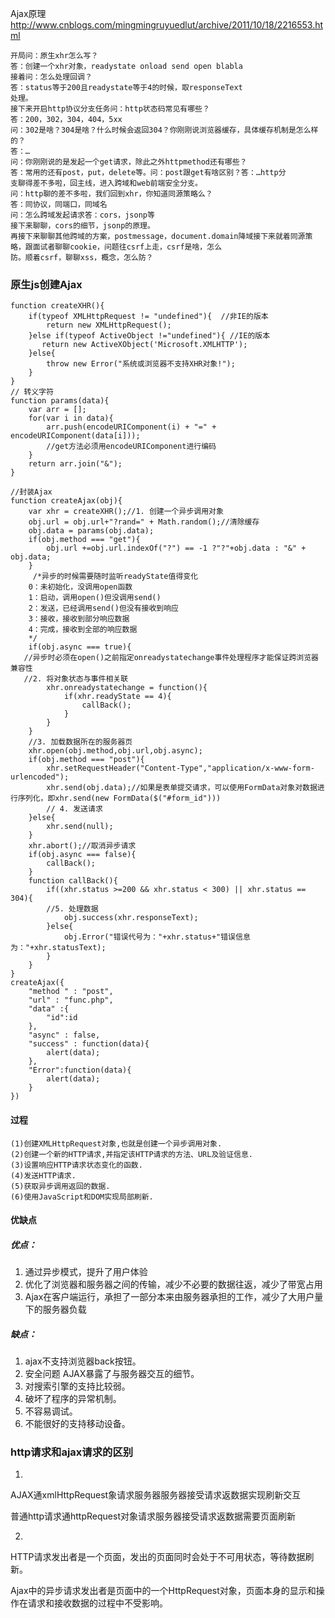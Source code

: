 Ajax原理 http://www.cnblogs.com/mingmingruyuedlut/archive/2011/10/18/2216553.html
```
开局问：原生xhr怎么写？
答：创建一个xhr对象，readystate onload send open blabla
接着问：怎么处理回调？
答：status等于200且readystate等于4的时候，取responseText
处理。
接下来开启http协议分支任务问：http状态码常见有哪些？
答：200，302，304，404，5xx
问：302是啥？304是啥？什么时候会返回304？你刚刚说浏览器缓存，具体缓存机制是怎么样的？
答：…
问：你刚刚说的是发起一个get请求，除此之外httpmethod还有哪些？
答：常用的还有post，put，delete等。问：post跟get有啥区别？答：…http分
支聊得差不多啦，回主线，进入跨域和web前端安全分支。
问：http聊的差不多啦，我们回到xhr，你知道同源策略么？
答：同协议，同端口，同域名
问：怎么跨域发起请求答：cors，jsonp等
接下来聊聊，cors的细节，jsonp的原理。
再接下来聊聊其他跨域的方案，postmessage，document.domain降域接下来就着同源策略，跟面试者聊聊cookie，问题往csrf上走，csrf是啥，怎么
防。顺着csrf，聊聊xss，概念，怎么防？
```
### 原生js创建Ajax
```
function createXHR(){
    if(typeof XMLHttpRequest != "undefined"){  //非IE的版本
        return new XMLHttpRequest();
    }else if(typeof ActiveObject !="undefined"){ //IE的版本
       return new ActiveXObject('Microsoft.XMLHTTP');
    }else{
        throw new Error("系统或浏览器不支持XHR对象!");
    } 
}
// 转义字符
function params(data){
    var arr = [];
    for(var i in data){
        arr.push(encodeURIComponent(i) + "=" + encodeURIComponent(data[i]));
        //get方法必须用encodeURIComponent进行编码
    }
    return arr.join("&");
}

//封装Ajax
function createAjax(obj){
    var xhr = createXHR();//1. 创建一个异步调用对象
    obj.url = obj.url+"?rand=" + Math.random();//清除缓存
    obj.data = params(obj.data);
    if(obj.method === "get"){
        obj.url +=obj.url.indexOf("?") == -1 ?"?"+obj.data : "&" + obj.data;
    }
     /*异步的时候需要随时监听readyState值得变化
    0：未初始化，没调用open函数
    1：启动，调用open()但没调用send()
    2：发送，已经调用send()但没有接收到响应
    3：接收，接收到部分响应数据
    4：完成，接收到全部的响应数据
    */
    if(obj.async === true){
   //异步时必须在open()之前指定onreadystatechange事件处理程序才能保证跨浏览器兼容性
   //2. 将对象状态与事件相关联
        xhr.onreadystatechange = function(){
            if(xhr.readyState == 4){
                callBack();
            }
        }
    }
    //3. 加载数据所在的服务器页
    xhr.open(obj.method,obj.url,obj.async);
    if(obj.method === "post"){
        xhr.setRequestHeader("Content-Type","application/x-www-form-urlencoded");
        xhr.send(obj.data);//如果是表单提交请求，可以使用FormData对象对数据进行序列化，即xhr.send(new FormData($("#form_id")))
        // 4. 发送请求
    }else{
        xhr.send(null);
    }
    xhr.abort();//取消异步请求
    if(obj.async === false){
        callBack();
    }
    function callBack(){
        if((xhr.status >=200 && xhr.status < 300) || xhr.status == 304){
        //5. 处理数据
            obj.success(xhr.responseText);
        }else{
            obj.Error("错误代号为："+xhr.status+"错误信息为："+xhr.statusText);
        }
    }
}
createAjax({
    "method " : "post",
    "url" : "func.php",
    "data" :{
        "id":id
    },
    "async" : false,
    "success" : function(data){
        alert(data);
    },
    "Error":function(data){
        alert(data);
    }
})
```
####  过程
    
    (1)创建XMLHttpRequest对象,也就是创建一个异步调用对象.
    (2)创建一个新的HTTP请求,并指定该HTTP请求的方法、URL及验证信息.
    (3)设置响应HTTP请求状态变化的函数.
    (4)发送HTTP请求.
    (5)获取异步调用返回的数据.
    (6)使用JavaScript和DOM实现局部刷新.

#### 优缺点
##### 优点：
1. 通过异步模式，提升了用户体验
2. 优化了浏览器和服务器之间的传输，减少不必要的数据往返，减少了带宽占用
3. Ajax在客户端运行，承担了一部分本来由服务器承担的工作，减少了大用户量下的服务器负载

##### 缺点：
1. ajax不支持浏览器back按钮。
2. 安全问题 AJAX暴露了与服务器交互的细节。
3. 对搜索引擎的支持比较弱。
4. 破坏了程序的异常机制。
5. 不容易调试。
6. 不能很好的支持移动设备。


### http请求和ajax请求的区别
1. 
AJAX通xmlHttpRequest象请求服务器服务器接受请求返数据实现刷新交互

普通http请求通httpRequest对象请求服务器接受请求返数据需要页面刷新

2. 
HTTP请求发出者是一个页面，发出的页面同时会处于不可用状态，等待数据刷新。

Ajax中的异步请求发出者是页面中的一个HttpRequest对象，页面本身的显示和操作在请求和接收数据的过程中不受影响。